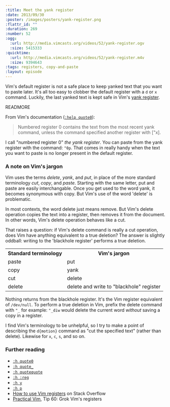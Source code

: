 ```yaml
--- 
:title: Meet the yank register
:date: 2013/09/30
:poster: /images/posters/yank-register.png
:flattr_id: ""
:duration: 269
:number: 52
:ogg: 
  :url: http://media.vimcasts.org/videos/52/yank-register.ogv
  :size: 5415333
:quicktime: 
  :url: http://media.vimcasts.org/videos/52/yank-register.m4v
  :size: 9394643
:tags: registers, copy-and-paste
:layout: episode
---
```


Vim's default register is not a safe place to keep yanked text that you want to paste later. It's all too easy to clobber the default register with a `d` or `x` command. Luckily, the last yanked text is kept safe in Vim's [yank register][quote0].

[quote0]: http://vimdoc.sourceforge.net/htmldoc/change.html#quote0


READMORE


From Vim's documentation ([`:help quote0`][quote0]):

> Numbered register 0 contains the text from the most recent yank command, unless the command specified another register with ["x].

I call "numbered register 0" *the yank register*. You can paste from the yank register with the command: `"0p`. That comes in really handy when the text you want to paste is no longer present in the default register.

<h3 id="vim-jargon">A note on Vim's jargon</h3>

Vim uses the terms *delete*, *yank*, and *put*, in place of the more standard terminology *cut*, *copy*, and *paste*. Starting with the same letter, put and paste are easily interchangable. Once you get used to the word yank, it becomes synonymous with copy. But Vim's use of the word 'delete' is problematic.

In most contexts, the word delete just means remove. But Vim's delete operation copies the text into a register, then removes it from the document. In other words, Vim's delete operation behaves like a cut.

That raises a question: if Vim's delete command is really a cut operation, does Vim have anything equivalent to a true deletion? The answer is slightly oddball: writing to the 'blackhole register' performs a true deletion.

<table>
  <tr>
    <th>Standard terminology</th>
    <th>Vim's jargon</th>
  </tr>
  <tr>
    <td>paste</td>
    <td>put</td>
  </tr>
  <tr>
    <td>copy</td>
    <td>yank</td>
  </tr>
  <tr>
    <td>cut</td>
    <td>delete</td>
  </tr>
  <tr>
    <td>delete</td>
    <td>delete and write to "blackhole" register</td>
  </tr>
</table>

Nothing returns from the blackhole register. It's the Vim register equivalent of `/dev/null`. To perform a true deletion in Vim, prefix the delete command with `"_` for example: `"_diw` would delete the current word *without* saving a copy in a register.

I find Vim's terminology to be unhelpful, so I try to make a point of describing the `d{motion}` command as "cut the specified text" (rather than delete). Likewise for `x`, `c`, `s`, and so on.

### Further reading

* [`:h quote0`][quote0]
* [`:h quote_`](http://vimdoc.sourceforge.net/htmldoc/change.html#quote_)
* [`:h quotequote`](http://vimdoc.sourceforge.net/htmldoc/change.html#quotequote)
* [`:h :reg`](http://vimdoc.sourceforge.net/htmldoc/change.html#:reg)
* [`:h y`](http://vimdoc.sourceforge.net/htmldoc/change.html#y)
* [`:h p`](http://vimdoc.sourceforge.net/htmldoc/change.html#p)
* [How to use Vim registers][so] on Stack Overflow
* [Practical Vim][pv], Tip 60: Grok Vim's registers

[so]: http://stackoverflow.com/a/1504373/128850
[pv]: http://pragprog.com/book/dnvim/practical-vim
[quote0]: http://vimdoc.sourceforge.net/htmldoc/change.html#quote0

